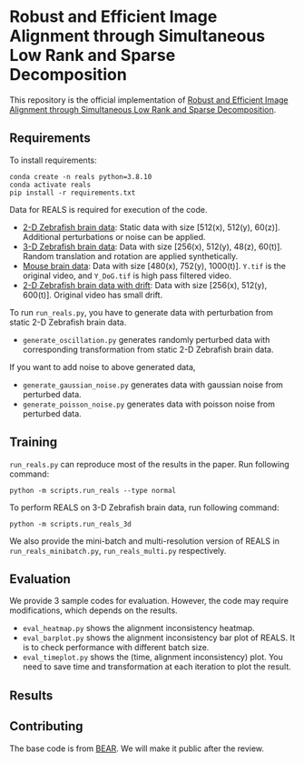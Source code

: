 # Robust and Efficient Image Alignment through Simultaneous Low Rank and Sparse Decomposition

This repository is the official implementation of [Robust and Efficient Image Alignment through Simultaneous Low Rank and Sparse Decomposition](https://arxiv.org/abs/2030.12345).

## Requirements

To install requirements:

```setup
conda create -n reals python=3.8.10
conda activate reals
pip install -r requirements.txt
```

Data for REALS is required for execution of the code. 
- [2-D Zebrafish brain data](https://drive.google.com/drive/folders/19jtKft4TbDQj4SMBEcy13drACZGmNDeG?usp=sharing): Static data with size [512(x), 512(y), 60(z)]. Additional perturbations or noise can be applied.
- [3-D Zebrafish brain data](https://drive.google.com/drive/folders/1sPP-dAnScBAyF-3K_W0CfBJzuO4cEXhB?usp=sharing): Data with size [256(x), 512(y), 48(z), 60(t)]. Random translation and rotation are applied synthetically.
- [Mouse brain data](https://drive.google.com/drive/folders/1ZW4MOOapABmX4Q3C0Is_HMkf7DbORgHU?usp=sharing): Data with size [480(x), 752(y), 1000(t)]. `Y.tif` is the original video, and `Y_DoG.tif` is high pass filtered video.
- [2-D Zebrafish brain data with drift](https://drive.google.com/drive/folders/1P1CLvrtF07NHrw8FRIGKWrbexccTI7FV?usp=sharing): Data with size [256(x), 512(y), 600(t)]. Original video has small drift.

To run `run_reals.py`, you have to generate data with perturbation from static 2-D Zebrafish brain data. 
- `generate_oscillation.py` generates randomly perturbed data with corresponding transformation from static 2-D Zebrafish brain data.

If you want to add noise to above generated data,
- `generate_gaussian_noise.py` generates data with gaussian noise from perturbed data.
- `generate_poisson_noise.py` generates data with poisson noise from perturbed data.

## Training

`run_reals.py` can reproduce most of the results in the paper. Run following command:
```run_reals
python -m scripts.run_reals --type normal
```
To perform REALS on 3-D Zebrafish brain data, run following command: 
```run_reals_3d
python -m scripts.run_reals_3d
```
We also provide the mini-batch and multi-resolution version of REALS in `run_reals_minibatch.py`, `run_reals_multi.py` respectively.

## Evaluation

We provide 3 sample codes for evaluation. However, the code may require modifications, which depends on the results. 
- `eval_heatmap.py` shows the alignment inconsistency heatmap.  
- `eval_barplot.py` shows the alignment inconsistency bar plot of REALS. It is to check performance with different batch size.
- `eval_timeplot.py` shows the (time, alignment inconsistency) plot. You need to save time and transformation at each iteration to plot the result.

## Results


## Contributing
The base code is from [BEAR](https://github.com/NICALab/BEAR). We will make it public after the review.
